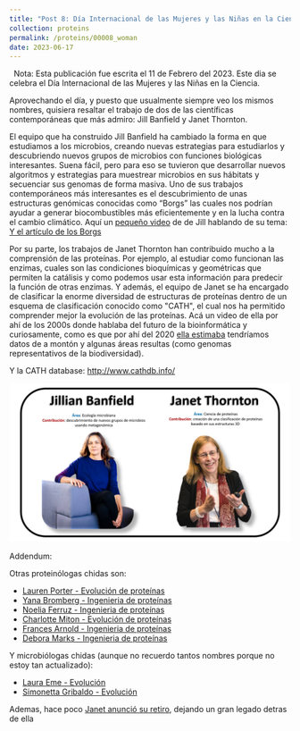 ```yaml
---
title: "Post 8: Día Internacional de las Mujeres y las Niñas en la Ciencia 🔬"
collection: proteins
permalink: /proteins/00008_woman
date: 2023-06-17
---
```


&nbsp;
Nota: Esta publicación fue escrita el 11 de Febrero del 2023. Este dia se celebra el Día Internacional de las Mujeres y las Niñas en la Ciencia.

Aprovechando el día, y puesto que usualmente siempre veo los mismos nombres, quisiera resaltar el trabajo de dos de las científicas contemporáneas que más admiro: Jill Banfield y Janet Thornton.

El equipo que ha construido Jill Banfield ha cambiado la forma en que estudiamos a los microbios, creando nuevas estrategias para estudiarlos y descubriendo nuevos grupos de microbios con funciones biológicas interesantes.  Suena fácil, pero para eso se tuvieron que desarrollar nuevos algoritmos y estrategias para muestrear microbios en sus hábitats y secuenciar sus genomas de forma masiva. Uno de sus trabajos contemporáneos más 
interesantes es el descubrimiento de unas estructuras genómicas conocidas como “Borgs”  las cuales nos podrían ayudar a generar biocombustibles más eficientemente y en la lucha contra el cambio climático.  Aquí un [pequeño video](https://youtu.be/WLGRkqeGAA0) de de Jill hablando de su tema:  [Y el artículo de los Borgs](https://www.nature.com/articles/s41586-022-05256-1)

Por su parte, los trabajos de Janet Thornton han contribuido mucho a la comprensión de las proteínas. Por ejemplo, al estudiar como funcionan las enzimas, cuales son las condiciones bioquímicas y geométricas que permiten 
la catálisis y como podemos usar esta información para predecir la función de otras enzimas. Y además, el equipo de Janet se ha encargado de clasificar la enorme diversidad de estructuras de proteínas dentro de un esquema 
de clasificación conocido como "CATH", el cual nos ha permitido comprender mejor la evolución de las proteínas.  Acá un video de ella por ahí de los 2000s donde hablaba del futuro de la bioinformática y curiosamente, 
como es que por ahí del 2020 [ella estimaba](https://youtu.be/St3HtEnluKo?t=160) tendríamos datos de a montón y algunas áreas resultas (como genomas representativos de la biodiversidad).

Y la CATH database: 
<http://www.cathdb.info/>

![img](/images/general/00008_woman.jpg)

Addendum:

Otras proteinólogas chidas son: 
- [Lauren Porter - Evolución de proteínas](https://scholar.google.com/citations?user=XFkK8KsAAAAJ&hl=en)
- [Yana Bromberg - Ingenieria de proteínas](https://scholar.google.com/citations?user=aL6XtIUAAAAJ&hl=es)
- [Noelia Ferruz - Ingenieria de proteínas](https://scholar.google.es/citations?user=Dx_xAXoAAAAJ&hl=es)
- [Charlotte Miton - Evolución de proteínas](https://scholar.google.ca/citations?user=N_sik4AAAAAJ&hl=en)
- [Frances Arnold - Ingenieria de proteínas](https://scholar.google.com/citations?user=wil5NhcAAAAJ&hl=es)
- [Debora Marks - Ingenieria de proteínas](https://scholar.google.com/citations?user=qFmoeNkAAAAJ&hl=es)

Y microbiólogas chidas (aunque no recuerdo tantos nombres porque no estoy tan actualizado): 
- [Laura Eme - Evolución](https://scholar.google.com/citations?user=8FOe6yMAAAAJ&hl=es)
- [Simonetta Gribaldo - Evolución](https://scholar.google.fr/citations?user=C68bilMAAAAJ&hl=fr)

Ademas, hace poco [Janet anunció su retiro](https://www.ebi.ac.uk/about/news/announcements/janet-thornton-retires-a-pioneer-in-structural-bioinformatics/), dejando un gran legado detras de ella 



